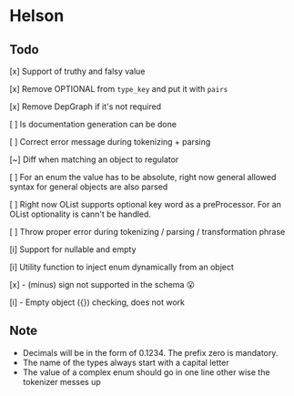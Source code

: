 # Helson

## Todo

[x] Support of truthy and falsy value

[x] Remove OPTIONAL from `type_key` and put it with `pairs`

[x] Remove DepGraph if it's not required

[ ] Is documentation generation can be done

[ ] Correct error message during tokenizing + parsing

[~] Diff when matching an object to regulator

[ ] For an enum the value has to be absolute, right now general allowed syntax for general objects are also parsed

[ ] Right now OList supports optional key word as a preProcessor. For an OList optionality is cann't be handled.

[ ] Throw proper error during tokenizing / parsing / transformation phrase

[i] Support for nullable and empty

[i] Utility function to inject enum dynamically from an object

[x] - (minus) sign not supported in the schema 😮

[i] - Empty object ({}) checking, does not work

## Note

- Decimals will be in the form of 0.1234. The prefix zero is mandatory.
- The name of the types always start with a capital letter
- The value of a complex enum should go in one line other wise the tokenizer messes up
